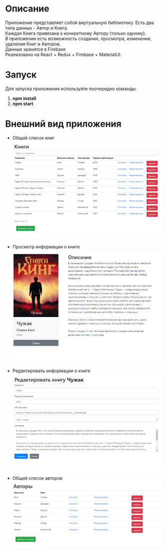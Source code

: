 # Описание
Приложение представляет собой виртуальную библиотеку. Есть два типа данных - Автор и Книга.<br>
Каждая Книга привязана к конкретному Автору (только одному).<br>
В приложении есть возможность создания, просмотра, изменения, удаления Книг и Авторов.<br>
Данные хранятся в Firebase<br>
Реализовано на React + Redux + Firebase + MaterialUI.

# Запуск
Для запуска приложения используйте поочередно команды:
1. <b>npm install</b>
1. <b>npm start</b>

# Внешний вид приложения
* Общий список книг
![alt text](screenshots/books.png "Общий список книг")

* Просмотр информации о книге
![alt text](screenshots/book.png "Просмотр информации о книге")

* Редактировать информации о книге
![alt text](screenshots/edit-book.png "Редактировать информации о книге")

* Общий список авторов
![alt text](screenshots/authors.png "Общий список авторов")
